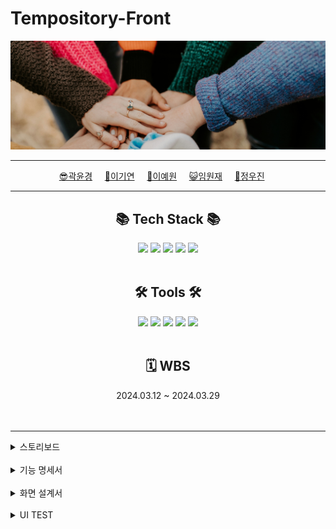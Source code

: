 # Tempository-Front
<div align=center>

<img src="https://github.com/beyond-sw-camp/be04-2nd-if-1OR1-Tempository-Front/blob/main/img/header.jpg">

---

</div>

<div align=center>

[😎곽윤경](https://github.com/noctesilente)&nbsp;&nbsp;&nbsp;&nbsp;&nbsp;[🎸이기연](https://github.com/Leegiyeon)&nbsp;&nbsp;&nbsp;&nbsp;&nbsp;[🐰이예원](https://github.com/onelee521)&nbsp;&nbsp;&nbsp;&nbsp;&nbsp;[😺임원재](https://github.com/moomint8)&nbsp;&nbsp;&nbsp;&nbsp;&nbsp;[🐶정우진](https://github.com/Wrinkk)&nbsp;&nbsp;&nbsp;&nbsp;&nbsp;

</div>

---

<div align=center>
	<h2>📚 Tech Stack 📚</h2>
</div>
<div align="center">
  <img src="https://img.shields.io/badge/Spring-6DB33F?style=flat&logo=Spring&logoColor=white"/>
	<img src="https://img.shields.io/badge/SpringBoot-6DB33F?style&logo=SpringBoot&logoColor=white"/>
  <img src=" https://img.shields.io/badge/javascript-black?logo=javascript"/>
  <img src="https://img.shields.io/badge/Vue-black?logo=vuedotjs"/>
  <img src="https://img.shields.io/badge/Bootstrap-black?logo=bootstrap"/>
</div>

<br>

<div align=center>
	<h2>🛠 Tools 🛠</h2>
</div>
<div align=center>
	<img src="https://img.shields.io/badge/IntelliJIDEA-000000.svg?style=flat&logo=intellij-idea&logoColor=white" />
  <img src="https://img.shields.io/badge/VS Code-black?style=flat&logo=visualstudiocode" />
	<img src="https://img.shields.io/badge/GitHub-181717?style=flat&logo=GitHub&logoColor=white" />
  <img src="https://img.shields.io/badge/Notion-000000?style=flat&logo=Notion&logoColor=white" />
  <img src="https://img.shields.io/badge/Figma-black?style=flat&logo=Figma&logoColor=white" />

</div>

<br>


<div align=center>
<h2> 🗓️ WBS </h2>
2024.03.12 ~ 2024.03.29

</div>

<br>
<br>
<div align=left>

---
<details><summary>스토리보드</summary>
<br>
[Storyboard](https://github.com/beyond-sw-camp/be04-2nd-if-1OR1-Tempository-Front/blob/main/docs/Tempository_스토리보드.pdf)
<br>
[View Flow]<br>
    <img src="https://github.com/beyond-sw-camp/be04-2nd-if-1OR1-Tempository-Front/blob/main/img/flow.png"/>
</div>
</details>

<br>

<details>
<summary>기능 명세서</summary>

#### 유저
- [x] 회원가입을 할 수 있다.
  - [x] 이름, 닉네임, 이메일, 비밀번호를 입력받고 저장한다.
    - [x] 닉네임을 중복 검사를 할 수 있다.
    - [x] 닉네임 중복 시 회원가입이 불가능하다.
    - [x] 이메일 중복 검사를 할 수 있다.
    - [x] 이메일 중복 시 회원가입이 불가능하다.
- [x] 로그인할 수 있다.
  - [x] 이메일, 비밀번호를 입력받아 가입된 회원 정보로 로그인할 수 있다.
    - [x] 이메일, 비밀번호가 일치하지 않으면 알림과 함께 로그인할 수 없다.
  - [x] 로그인 시 해당 정보를 이용해 다른 서비스를 이용할 수 있다.
    - [x] 로그인, 회원가입을 제외한 서비스는 로그인 없이 이용할 수 없다.
- [x] 로그아웃을 할 수 있다.
  - [x] 로그인한 상태에서 로그아웃할 수 있다.
  - [x] 로그인하지 않은 상태에선 로그아웃 요청 시 에러가 발생한다.
- [x] 현재 로그인된 회원 정보를 조회할 수 있다.
- [x] 현재 로그인된 회원의 정보를 수정할 수 있다.
  - [x] 이름, 닉네임, 비밀번호를 변경할 수 있다.
    - [x] 닉네임의 중복 검사가 가능하다.
    - [x] 닉네임 중복 시 변경이 불가능하다.
    - [x] 비밀번호 변경 시 현재 비밀번호를 같이 입력한다.
    - [x] 현재 비밀번호가 일치하지 않은 경우 변경할 수 없다.
- [x] 유저를 검색할 수 있다.
  - [x] id를 이용해 유저를 검색할 수 있다.

---

#### 프로젝트
- [x] 자신이 참여중인 프로젝트들을 조회할 수 있다.
  - [x] 참여중인 프로젝트의 id와 이름이 출력된다.
  - [x] 프로젝트 선택 시 해당 프로젝트에 대한 페이지로 이동한다.
- [x] 프로젝트 id를 이용해 프로젝트에 대한 상세 정보를 조회할 수 있다.
  - [x] 프로젝트의 진행상태, 내용, 참여자를 볼 수 있다.
- [x] 프로젝트를 추가할 수 있다.
  - [x] 프로젝트 id는 Auto Increament 된다.
  - [x] 프로젝트 생성자는 자동으로 참여자에 등록된다.
- [x] 프로젝트를 수정할 수 있다.
  - [x] 프로젝트의 이름, 진행상태, 내용을 수정할 수 있다.
    - [x] 내용을 수정한 부분만 업데이트된다.
    - [x] 존재하지 않는 프로젝트 수정 요청 시 에러가 발생한다.
- [x] 프로젝트를 삭제할 수 있다.
  - [x] 프로젝트 삭제 시 이후 프로젝트들의 번호는 자동으로 업데이트된다.
  - [x] 존재하지 않는 프로젝트 삭제 요청 시 에러가 발생한다.

---

#### 프로젝트 - 테스트케이스
- [x] 프로젝트 id를 이용해 해당 프로젝트의 모든 테스트케이스를 조회할 수 있다.
  - [x] 각 테스트케이스는 번호, 분류, 내용, 기대값, 결과, 메모, 프로젝트 id 를 포함한다.
- [x] 테스트 케이스를 추가할 수 있다.
  - [x] 분류, 내용, 기대값, 메모 를 포함한 테스트 케이스를 생성한다.
  - [x] 테스트케이스의 번호는 자동으로 Auto Increament된다.
  - [x] 결과는 기본적으로 진행전 으로 저장된다.
- [x] 한 번에 여러 테스트케이스를 저장할 수 있다.
  - [x] json의 [] 를 이용해 여러 테스트케이스를 묶어 요청 시 한 번에 저장된다.
- [x] 테스트케이스를 수정할 수 있다.
  - [x] 프로젝트 id와 테스트케이스의 번호를 이용해 지정한 테스트케이스를 수정할 수 있다.
  - [x] 분류와 내용, 기대값과 결과, 메모를 지정하여 변경할 수 있다.
- [x] 테스트케이스를 삭제할 수 있다.
  - [x] 테스트케이스 삭제 시 이후의 테스트케이스 번호가 업데이트된다.
  - [x] 존재하지 않는 테스트케이스 삭제 요청 시 에러가 발생한다.

---

#### 프로젝트 - 이슈
- [x] 프로젝트 id를 이용해 해당 프로젝트의 모든 이슈를 조회할 수 있다.
  - [x] 각 이슈는 번호, 이름, 상태, 내용, 담당자, 작성자 를 포함한다.
- [x] 이슈를 추가할 수 있다.
  - [x] 이름, 진행상태, 내용을 포함한 이슈를 생성한다.
  - [x] 담당자, 작성자는 기본적으로 이슈 생성자로 지정한다.
- [x] 이슈를 수정할 수 있다.
  - [x] 이름, 진행도, 내용, 담당자, 작성자를 수정할 수 있다.
- [x] 이슈를 삭제할 수 있다.
  - [x] 프로젝트 id와 이슈 번호를 통해 지정하여 삭제를 요청한다.
  - [x] 삭제 시 이후 이슈 번호들은 업데이트된다.
  - [x] 존재하지 않는 이슈 삭제 요청 시 에러가 발생한다.

---

#### 프로젝트 - WBS
- [x] 프로젝트 id를 이용해 해당 프로젝트의 모든 WBS를 조회할 수 있다.
  - [x] 각 WBS는 번호, 내용, 진행도, 시작일, 종료일, 담당자 를 포함한다.
- [x] WBS를 추가할 수 있다.
  - [x] 내용, 진행도, 시작일, 종료일, 담당자 를 지정하여 생성한다.
  - [x] 번호는 Auto Increament 되어 생성된다.
- [x] 한 번에 여러 WBS를 한 번에 추가할 수 있다.
  - [x] json의 []를 이용해 여러 WBS를 묶어 요청 시 한 번에 저장된다.
- [x] WBS를 수정할 수 있다.
  - [x] 프로젝트 id와 WBS 번호를 이용해 수정할 수 있다.
  - [x] 내용, 진행도, 시작일, 종료일, 담당자 를 수정할 수 있다.
  - [x] 존재하지 않는 WBS 수정 요청 시 에러가 발생한다.
- [x] WBS 삭제
  - [x] 프로젝트 id와 WBS 번호를 통해 지정하여 삭제를 요청한다.
  - [x] 삭제 시 이후 WBS id 들은 업데이트된다.
  - [x] 존재하지 않는 WBS 삭제 요청 시 에러가 발생한다.

---

#### 프로젝트 - 요구사항명세서
- [x] 프로젝트 id를 이용해 해당 프로젝트의 모든 요구사항명세서를 조회할 수 있다.
  - [x] 각 요구사항명세서는 번호, 분류, 이름, 내용, 메모를 포함한다.
- [x] 요구사항명세서를 추가할 수 있다.
  - [x] 분류, 이름, 내용, 메모 를 포함한다.
  - [x] 요구분석명세서의 id 와 번호는 Auto Increament되어 생성된다.
- [x] 한 번에 여러 요구사항명세서를 추가할 수 있다.
  - [x] json의 []를 이용해 여러 요구사항명세서를 묶어 요청시 한 번에 저장된다.
- [x] 요구분석명세서를 수정할 수 있다.
  - [x] 프로젝트 id와 요구분석명세서 번호를 통해 지정하여 수정한다.
  - [x] 분류, 이름, 내용, 메모 를 수정할 수 있다.
  - [x] 존재하지 않는 요구사항명세서 수정 요청 시 에러가 발생한다.
- [x] 요구분석명세서를 삭제할 수 있다.
  - [x] 프로젝트 id와 요구분석명세서 번호를 통해 지정하여 삭제를 요청한다.
  - [x] 삭제 시 이후 요구사항명세서의 번호들은 업데이트된다.
  - [x] 존재하지 않는 요구사항명세서 삭제 요청 시 에러가 발생한다.

---

#### 프로젝트 - 테이블 정의서
- [x] 프로젝트 id를 이용해 해당 프로젝트의 모든 테이블 정의서를 조회할 수 있다.
  - [x] 테이블 정의서의 id, 이름 을 포함한다.
- [x] 테이블 정의서를 상세조회할 수 있다.
  - [x] 테이블 정의서의 각 컬럼들에 대한 정보를 포함한다.
  - [x] 각 컬럼은 번호, 이름, pk여부, fk 정보, null able 여부, 컬렴명, default값, type 을 포함한다.
- [x] 테이블 정의서에 컬럼을 추가할 수 있다.
  - [x] 이름, pk여부, fk 정보, null able 여부, 컬렴명, default값, type 을 포함해 생성한다.
  - [x] 컬럼의 번호는 Auto Increament 되어 생성된다.
- [x] 한 번에 테이블 정의서에 여러 컬럼을 추가할 수 있다.
  - [x] json의 [] 를 이용해 컬럼을 묶어 요청 시 한 번에 저장된다.
- [x] 테이블 정의서의 컬럼을 수정할 수 있다.
  - [x] 이름, pk여부, fk 정보, null able 여부, 컬렴명, default값, type 을 수정할 수 있다.
  - [x] 존재하지 않는 컬럼 수정 요청 시 에러가 발생한다.
- [x] 테이블 정의서의 컬럼을 삭제할 수 있다.
  - [x] 프로젝트 id와 테이블 번호, 컬럼 번호를 이용해 삭제를 요청한다.
  - [x] 삭제 시 이후 컬럼들의 번호는 업데이트된다.
  - [x] 존재하지 않는 컬럼 삭제 요청 시 에러가 발생한다.
- [x] 해당 테이블에 대한 DDL을 생성할 수 있다.
  - [x] DDL 생성을 요청 시 해당 테이블의 데이터를 기반으로 DDL을 생성한다.

</details>

<br>

<details>
<summary>화면 설계서</summary>
[Home]<br>
    (1) Header에 회원 가입과 로그인 페이지로 이동하는 버튼이 표시된다.<br>
    <img src="https://github.com/beyond-sw-camp/be04-2nd-if-1OR1-Tempository-Front/blob/main/img/Home.jpg"/>
    <br><br>
    [Sing Up]<br>
    (1) 이름, 닉네임, Email, 비밀번호를 입력할 수 있다.(중복되는 경우 예외반환)<br>
    <img src="https://github.com/beyond-sw-camp/be04-2nd-if-1OR1-Tempository-Front/blob/main/img/Sign_up.jpg"/>
    <br><br>
    [Sign In]<br>
    (1) Email과 비밀번호를 통해 로그인할 수 있다.<br>
    <img src="https://github.com/beyond-sw-camp/be04-2nd-if-1OR1-Tempository-Front/blob/main/img/Sign_in.jpg"/>
    <br><br>
    [Project List]<br>
    (1) 로그인한 유저가 참여하는 프로젝트들을 목록으로 보여준다.<br>
    (2) 프로젝트 개별 관리가 가능하다.<br>
    (3) 로그 아웃을 통해 Home화면으로 이동이 가능하다.<br>
    <img src="https://github.com/beyond-sw-camp/be04-2nd-if-1OR1-Tempository-Front/blob/main/img/Projects.jpg"/>
    <br><br>
    [MyPage]<br>
    (1) 유저의 가입정보(닉네임, 이름, Email)를 확인하고 수정할 수 있다.<br>
    <img src="https://github.com/beyond-sw-camp/be04-2nd-if-1OR1-Tempository-Front/blob/main/img/MyPage.jpg"/>
    <br><br>
    [Project]<br>
    (1) 프로젝트에 대한 상세 설명을 확인할 수 있다.<br>
    (2) 프로젝트의 각 하위 서비스로 이동할 수 있다.<br>
    (3) 프로젝트 관리 페이지로 이동할 수 있다.<br>
    <img src="https://github.com/beyond-sw-camp/be04-2nd-if-1OR1-Tempository-Front/blob/main/img/Project.jpg"/>
    <br><br>
    [Project Management(정보)]<br>
    (1) 프로젝트에 대한 상세 설명을 수정할 수 있다.<br>
    <img src="https://github.com/beyond-sw-camp/be04-2nd-if-1OR1-Tempository-Front/blob/main/img/Project_Management_Info.jpg"/>
    <br><br>
    [Project Management(회원)]<br>
    (1) 프로젝트에 참여하는 회원을 조회할 수 있다.<br>
    (2) 프로젝트에 참여하는 각 회원들이 담당하는 이슈들의 현황을 확인할 수 있다.<br>
    <img src="https://github.com/beyond-sw-camp/be04-2nd-if-1OR1-Tempository-Front/blob/main/img/Project_Management_Member.jpg"/>
    <br><br>
    [WBS]<br>
    (1) 프로젝트 시작 시, 필요한 WBS를 작성할 수 있다.<br>
    (2) 프로젝트 시작 시, 필요한 WBS를 수정할 수 있다.<br>
    (3) 프로젝트 시작 시, 필요한 WBS를 조회할 수 있다.<br>
    (4) 프로젝트 시작 시, 필요한 WBS를 삭제할 수 있다.<br>
    <img src="https://github.com/beyond-sw-camp/be04-2nd-if-1OR1-Tempository-Front/blob/main/img/Project_WBS_Read.png"/>
    <img src="https://github.com/beyond-sw-camp/be04-2nd-if-1OR1-Tempository-Front/blob/main/img/Project_WBS_Edit.png"/>
    <br><br>
    [요구사항문서]<br>
    (1) 요구사항 문서를 작성할 수 있다.<br>
    (2) 요구사항 문서를 수정할 수 있다.<br>
    (3) 요구사항 문서를 조회할 수 있다.<br>
    (4) 요구사항 문서를 삭제할 수 있다.<br>
    <img src="https://github.com/beyond-sw-camp/be04-2nd-if-1OR1-Tempository-Front/blob/main/img/Project_Requirement_Read.png"/>
    <img src="https://github.com/beyond-sw-camp/be04-2nd-if-1OR1-Tempository-Front/blob/main/img/Project_Requirement_Edit.png"/>
    <br><br>
    [테이블 정의서(테이블 목록)]<br>
    (1) 테이블 정의서의 하위 테이블들을 작성할 수 있다.<br>
    (2) 테이블 정의서의 하위 테이블들을 수정할 수 있다.<br>
    (3) 테이블 정의서의 하위 테이블들을 조회할 수 있다.<br>
    (4) 테이블 정의서의 하위 테이블들을 삭제할 수 있다.<br>
    <img src="https://github.com/beyond-sw-camp/be04-2nd-if-1OR1-Tempository-Front/blob/main/img/Project_Table.png"/>
    <img src="https://github.com/beyond-sw-camp/be04-2nd-if-1OR1-Tempository-Front/blob/main/img/Project_Table_Add.png"/>
    <br><br>
    [테스트 케이스]<br>
    (1) 프로젝트 진행 중 기능명세에 따른 테스트를 작성할 수 있다.<br>
    (2) 프로젝트 진행 중 기능명세에 따른 테스트를 수정할 수 있다.<br>
    (3) 프로젝트 진행 중 기능명세에 따른 테스트를 조회할 수 있다.<br>
    (4) 프로젝트 진행 중 기능명세에 따른 테스트를 삭제할 수 있다.<br>
    <img src="https://github.com/beyond-sw-camp/be04-2nd-if-1OR1-Tempository-Front/blob/main/img/Project_Testcase_Read.png"/>
    <img src="https://github.com/beyond-sw-camp/be04-2nd-if-1OR1-Tempository-Front/blob/main/img/Project_Testcase_Edit.png"/>
    <br><br>
    [이슈]<br>
    (1) 이슈들의 진행현황과 목록을 조회할 수 있다.<br>
    (2) 이슈를 등록하는 페이지로 이동할 수 있다.<br>
    (3) 이슈를 클릭하면 이슈 상세 페이지로 이동할 수 있다.<br>
    (4) 이슈를 등록하는 페이지로 이동할 수 있다.<br>
    <img src="https://github.com/beyond-sw-camp/be04-2nd-if-1OR1-Tempository-Front/blob/main/img/Project_Issue.png"/>
    <br><br>
    [이슈 등록]<br>
    (1) 이슈에 대한 상세 내용을 확인할 수 있다.<br>
    (2) 이슈의 진행상황을 확인할 수 있다.<br>
    (3) 이슈의 담당자를 확인할 수 있다.<br>
    (4) 이슈의 작성자를 확인할 수 있다.<br>
    <img src="https://github.com/beyond-sw-camp/be04-2nd-if-1OR1-Tempository-Front/blob/main/img/Project_Issue_Add.png"/>
    <img src="https://github.com/beyond-sw-camp/be04-2nd-if-1OR1-Tempository-Front/blob/main/img/Project_Issue_Edit.png"/>


</details>

<br>

<details>
<summary>UI TEST</summary>


</details>
